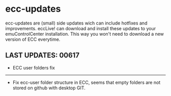# ecc-updates
ecc-updates are (small) side updates wich can include hotfixes and improvements.
eccLive! can download and install these updates to your emuControlCenter installation.
This way you won't need to download a new version of ECC everytime.

LAST UPDATES:
00617
-------------------------------------------------------------------------------
- ECC user folders fix
-------------------------------------------------------------------------------

- Fix ecc-user folder structure in ECC, seems that empty folders are not stored
  on github with desktop GIT.
